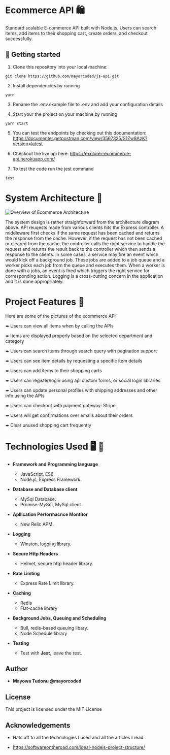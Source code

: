 # Ecommerce API  🛍  

Standard scalable E-commerce API built with Node.js. Users can search items, add items to their shopping cart, create orders, and checkout successfully.

## 📖 Getting started

1. Clone this repository into your local machine:
```
git clone https://github.com/mayorcoded/js-api.git
```
2. Install dependencies by running
```
yarn
```
3. Rename the .env.example file to .env and add your configuration details

4. Start your the project on your machine by running
```
yarn start
```
5. You can test the endpoints by checking out this documentation: https://documenter.getpostman.com/view/3567325/S1Zw8AzK?version=latest

6. Checkout the live api here: https://explorer-ecommerce-api.herokuapp.com/

7. To test the code run the jest command
```
jest
```


# System Architecture  🏢
![Overview of Ecommerce Architecture](https://github.com/mayorcoded/js-api/blob/master/system_design.jpg)

The system design is rather straighforward from the architecture diagram above. API reuqests made from various clients hits the Express controller. A middleware first checks if the same request has been cached and returns the response from the cache. However, if the request has not been cached or cleared from the cache, the controller calls the right service to handle the request and returns the result back to the controller which then sends a response to the clients. In some cases, a service may fire an event which would kick off a background job. These jobs are added to a job queue and a worker picks each job from the queue and executes them. When a worker is done with a jobs, an event is fired which triggers the right service for corresponding action. Logging is a cross-cutting concern in the application and it is done appropriately. 

# Project Features 📸

Here are some of the pictures of the ecommerce API

➠ Users can view all items when by calling the APIs

➠ Items are displayed properly based on the selected department and category

➠ Users can search items through search query with pagination support

➠ Users can see item details by requesting a specific item details

➠ Users can add items to their shopping carts

➠ Users can register/login using api custom forms, or social login libraries

➠ Users can update personal profiles with shipping addresses and other info using the APIs

➠ Users can checkout with payment gateway: Stripe. 

➠ Users will get confirmations over emails about their orders

➠ Clear unused shopping cart frequently

# Technologies Used 🖥 📲

- **Framework and Programming language**
        
    - JavaScript, ES6.
    - Node.js, Express Framework.

- **Database and Database client**

    - MySql Database.
    - Promise-MySql, MySql client.

- **Apllication Performacnce Montitor**
    
    - New Relic APM.

- **Logging**

    - Winston, logging library.

- **Secure Http Headers**

    - Helmet, secure http header library.

- **Rate Limting**

    - Express Rate Limit library.

- **Caching**

    - Redis
    - Flat-cache library

- **Background Jobs, Queuing and Scheduling**

    - Bull, redis-based queuing libary.
    - Node Schedule library

- **Testing**

    - Test with **Jest**, leave the rest.

## Author
* **Mayowa Tudonu @mayorcoded**

## License 
This project is licensed under the MIT License

## Acknowledgements
* Hats off to all the technologies I used and all the articles I read.
 - https://softwareontheroad.com/ideal-nodejs-project-structure/
